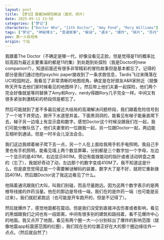 ```yaml
---
layout: post
title: 【梦记】跟着DW探险解谜（喜欢，碎片）
date: 2025-05-11 13:58
categories: ["梦记"]
characters: ["Doctor Who", "11th Doctor", "Amy Pond", "Rory Williams"]
tags: ["梦记", "神秘博士", "普通故事", "解谜", "通关", "爆炸", "碎片", "苏丹", "Ponds"]
pov: 第一人称视角
origin: 个站
---
```


我跟着The Doctor（不确定是哪一代，好像没看见正脸，但是觉得是11的概率比较高因为最近主要重温的都是11的集）到处跑到处探险（我是Doctor的new companion?），知道前面还有很多非常精彩的冒险故事但是基本都忘了。记得的部分是我们通过他的psychic paper接收到了一条求救信息，Tardis飞过来降落在UCI校园附近。我看见了非常清晰的地图视角，确定是在好朋友A&R家附近（就像昨天开车去他们家时候看见的地图样子）。然后带上他们夫妻一起探险，他们两个完全好像就是等同替换了Amy和Rory，nerdy得跟Rory几乎完全一样。中间又有很多紧张刺激精彩的桥段但是都忘了。

然后可能就到了差不多最后接近大结局的高潮解决问题桥段，我们跟着危险信号到了一个地下井旁边，掀开下水道窨井盖，下面黑洞洞的，能看见有梯子能垂直爬下去，梯子另一边墙上有显示盘和数字。感觉Doctor这个时候没跟我们在一起，我们可能分散队伍了，他们夫妻里的一位跟我一起，另一位跟Doctor一起，两边能互相听到通话，但是一时半会儿没法会合。

我们这边我顺着梯子爬下去一点，另一个人在上面给我用手机手电照明。我自己手里也有手机照明，能看见墙上两个数显屏幕，分别都是三个数字加一个字母，左边一个显示的是401M，右边显示801M。旁边有能拨能动的指针或者活动转盘之类的（忘了），我就好奇动了动，左边那个的数字变成410M了。我不知道这是什么，但是直觉觉得这是一个需要解谜解码的装置，数字大了是不好，就把它重新拨回401M，然后跟Doctor说了我这边看见了什么。

他隔着通讯跟我们大叫，叫我们别碰，而且尽量跑远。因为这两个数字表示的是两根导线接的炸药当量。他在的那边是导线一端，我们在的是炸药一端（也可能是反过来）。我们就赶紧跑远（也可能是开车跑开的，但是不记得了）。

然后就爆炸了，感觉地面都在震动。但是我们没受到直接冲击伤害或者影响，看见的黑烟跟我们之间也有一段距离，中间有很多别的建筑和路挡着，看不见爆炸中心的地面。我又点开了地图，看见有两个圈一大一小分别标出了爆炸的影响范围（就像地震app标震感范围的红圈），我们现在在的位置正好在大的那个圈边缘往外一点点。（然后就自然了）
